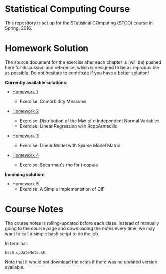 # Statistical Computing Course

This repository is set up for the STatistical COmputing
([STCO](http://merlot.stat.uconn.edu/~jyan/teaching/stco/)) course in
Spring, 2016.


# Homework Solution

The source document for the exercise after each chapter
is (will be) pushed here for discussion and reference,
which is designed to be as reproducible as possible.
Do not hesitate to contribute if you have a better solution!

**Currently available solutions:** 

- [Homework 1](https://github.com/wenjie2wang/stco/tree/master/hw/hw1)
    - Exercise: Comorbidity Measures

- [Homework 2](https://github.com/wenjie2wang/stco/tree/master/hw/hw2)
    - Exercise: Distribution of the Max of *n* Independent Normal Variables
	- Exercise: Linear Regression with RcppArmadillo

- [Homework 3](https://github.com/wenjie2wang/stco/tree/master/hw/hw3)
    - Exercise: Linear Model with Sparse Model Matrix
	
- [Homework 4](https://github.com/wenjie2wang/stco/tree/master/hw/hw4)
    - Exercise: Spearman's rho for *t*-copula

**Incoming solution:**

- Homework 5
    - Exercise: A Simple Implementation of QIF


# Course Notes

The course notes is rolling-updated before each class.
Instead of manually going to the course page and downloading the notes
every time, we may want to call a simple bash script to do the job.

In terminal:

```
bash updateNote.sh
``` 

Note that it would not download the notes if there was no
updated version available.



